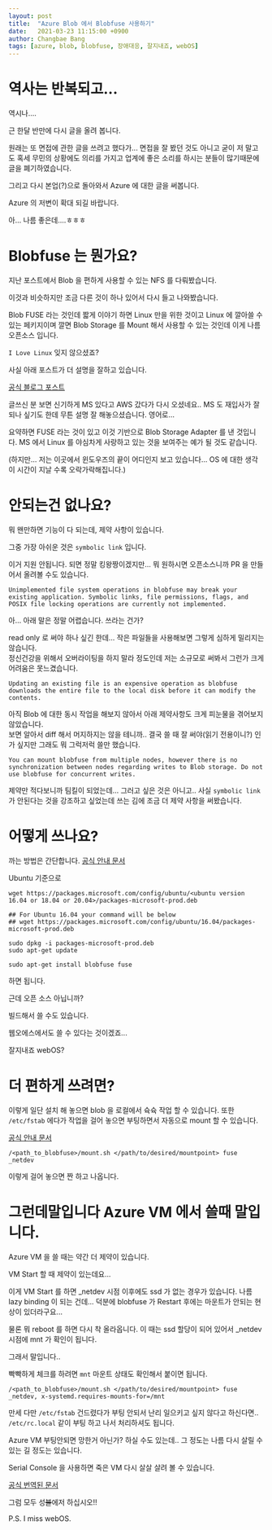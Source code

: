 ```yaml
---
layout: post
title:  "Azure Blob 에서 Blobfuse 사용하기"
date:   2021-03-23 11:15:00 +0900
author: Changbae Bang
tags: [azure, blob, blobfuse, 장애대응, 잘지내죠, webOS]
---
```


# 역사는 반복되고...
  
역시나....

근 한달 반만에 다시 글을 올려 봅니다.

원래는 또 면접에 관한 글을 쓰려고 했다가... 면접을 잘 봤던 것도 아니고 굳이 저 말고도 혹세 무민의 상황에도 의리를 가지고 업계에 좋은 소리를 하시는 분들이 많기때문에 글을 폐기하였습니다.

그리고 다시 본업(?)으로 돌아와서 Azure 에 대한 글을 써봅니다.

Azure 의 저변이 확대 되길 바랍니다.

아... 나름 좋은데....ㅎㅎㅎ
  
  

# Blobfuse 는 뭔가요?
  
지난 포스트에서 Blob 을 편하게 사용할 수 있는 NFS 를 다뤄봤습니다.

이것과 비슷하지만 조금 다른 것이 하나 있어서 다시 들고 나와봤습니다.

Blob FUSE 라는 것인데 짧게 이야기 하면 Linux 만을 위한 것이고 Linux 에 깔아쓸 수 있는 페키지이며 깔면 Blob Storage 를 Mount 해서 사용할 수 있는 것인데 이게 나름 오픈소스 입니다.

`I Love Linux` 잊지 않으셨죠?

사실 아래 포스트가 더 설명을 잘하고 있습니다.  

[공식 블로그 포스트](https://azure.microsoft.com/ko-kr/blog/linux-fuse-adapter-for-blob-storage/)

글쓰신 분 보면 신기하게 MS 있다고 AWS 갔다가 다시 오셨네요..  MS 도 재입사가 잘 되나 싶기도 한데 무튼 설명 잘 해놓으셨습니다. 영어로...

요약하면 FUSE 라는 것이 있고 이것 기반으로 Blob Storage Adapter 를 낸 것입니다. MS 에서 Linux 를 야심차게 사랑하고 있는 것을 보여주는 예가 될 것도 같습니다.

(하지만... 저는 이곳에서 윈도우즈의 끝이 어디인지 보고 있습니다... OS 에 대한 생각이 시간이 지날 수록 오락가락해집니다.)


# 안되는건 없나요?
뭐 왠만하면 기능이 다 되는데, 제약 사항이 있습니다.

그중 가장 아쉬운 것은 `symbolic link` 입니다.

이거 지원 안됩니다. 되면 정말 킹왕짱이겠지만... 뭐 원하시면 오픈소스니까 PR 을 만들어서 올려볼 수도 있습니다.

```
Unimplemented file system operations in blobfuse may break your existing application. Symbolic links, file permissions, flags, and POSIX file locking operations are currently not implemented.
```

아... 아래 말은 정말 어렵습니다. 쓰라는 건가?

read only 로 써야 하나 싶긴 한데... 작은 파일들을 사용해보면 그렇게 심하게 밀리지는 않습니다.  
정신건강을 위해서 오버라이팅을 하지 말라 정도인데 저는 소규모로 써봐서 그런가 크게 어려움은 못느겼습니다.  
```
Updating an existing file is an expensive operation as blobfuse downloads the entire file to the local disk before it can modify the contents.
```

아직 Blob 에 대한 동시 작업을 해보지 않아서 아래 제약사항도 크게 피눈물을 겪어보지 않았습니다.  
보면 알아서 diff 해서 머지하지는 않을 테니까.. 결국 쓸 때 잘 써야(읽기 전용이니?) 인가 싶지만 그래도 뭐 그럭저럭 쓸만 했습니다.

```
You can mount blobfuse from multiple nodes, however there is no synchronization between nodes regarding writes to Blob storage. Do not use blobfuse for concurrent writes.
```

제약만 적다보니까 팀킬이 되었는데... 그러고 싶은 것은 아니고.. 사실 `symbolic link` 가 안된다는 것을 강조하고 싶었는데 쓰는 김에 조금 더 제약 사항을 써봤습니다. 
  
  
# 어떻게 쓰나요?
  
까는 방법은 간단합니다.
[공식 안내 문서](https://github.com/Azure/azure-storage-fuse/wiki/1.-Installation)


Ubuntu 기준으로

```
wget https://packages.microsoft.com/config/ubuntu/<ubuntu version 16.04 or 18.04 or 20.04>/packages-microsoft-prod.deb

## For Ubuntu 16.04 your command will be below
## wget https://packages.microsoft.com/config/ubuntu/16.04/packages-microsoft-prod.deb

sudo dpkg -i packages-microsoft-prod.deb
sudo apt-get update

sudo apt-get install blobfuse fuse
```

하면 됩니다.

근데 오픈 소스 아닙니까?

빌드해서 쓸 수도 있습니다.

웹오에스에서도 쓸 수 있다는 것이겠죠...

잘지내죠 webOS?
  
  
# 더 편하게 쓰려면?
  
이렇게 일단 설치 해 놓으면 blob 을 로컬에서 슉슉 작업 할 수 있습니다. 또한 `/etc/fstab` 에다가 작업을 걸어 놓으면 부팅하면서 자동으로 mount 할 수 있습니다.

[공식 안내 문서](https://github.com/Azure/azure-storage-fuse/wiki/2.-Configuring-and-Running#persisting)


```
/<path_to_blobfuse>/mount.sh </path/to/desired/mountpoint> fuse _netdev
```

이렇게 걸어 놓으면 짠 하고 나옵니다.
  

# 그런데말입니다 Azure VM 에서 쓸때 말입니다.
  
Azure VM 을 쓸 때는 약간 더 제약이 있습니다.

VM Start 할 때 제약이 있는데요...

이게 VM Start 를 하면 _netdev 시점 이후에도 ssd 가 없는 경우가 있습니다. 나름 lazy binding 이 되는 건데... 덕분에 blobfuse 가 Restart 후에는 마운트가 안되는 현상이 있더라구요...

물론 뭐 reboot 를 하면 다시 착 올라옵니다. 이 때는 ssd 할당이 되어 있어서 _netdev 시점에 mnt 가 확인이 됩니다.


그래서 말입니다..

빡빡하게 체크를 하려면 `mnt` 마운트 상태도 확인해서 붙이면 됩니다.

```
/<path_to_blobfuse>/mount.sh </path/to/desired/mountpoint> fuse _netdev, x-systemd.requires-mounts-for=/mnt
```

만세 다만  `/etc/fstab` 건드렸다가 부팅 안되서 난리 일으키고 싶지 않다고 하신다면.. `/etc/rc.local` 같이 부팅 하고 나서 처리하셔도 됩니다.

Azure VM 부팅안되면 망한거 아닌가? 하실 수도 있는데.. 그 정도는 나름 다시 살릴 수 있는 길 정도는 있습니다.

Serial Console 을 사용하면 죽은 VM 다시 살살 살려 볼 수 있습니다.

[공식 번역된 문서](https://docs.microsoft.com/ko-kr/troubleshoot/azure/virtual-machines/linux-virtual-machine-cannot-start-fstab-errors#use-the-serial-console)

그럼 모두 성~~불~~에저 하십시오!!

P.S. I miss webOS.
